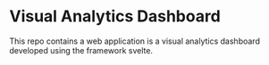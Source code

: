 # Visual Analytics Dashboard

This repo contains a web application is a visual analytics dashboard developed using the framework svelte. 
